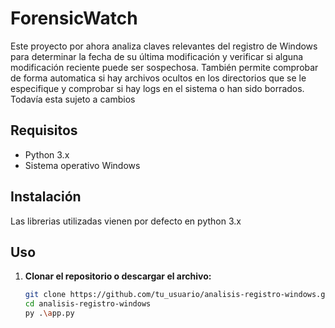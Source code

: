 # ForensicWatch

Este proyecto por ahora analiza claves relevantes del registro de Windows para determinar la fecha de su última modificación y verificar si alguna modificación reciente puede ser sospechosa. También permite comprobar de forma automatica si hay archivos ocultos en los directorios que se le especifique y comprobar si hay logs en el sistema o han sido borrados. Todavía esta sujeto a cambios

## Requisitos

- Python 3.x
- Sistema operativo Windows

## Instalación

Las librerias utilizadas vienen por defecto en python 3.x

## Uso

1. **Clonar el repositorio o descargar el archivo:**

   ```bash
   git clone https://github.com/tu_usuario/analisis-registro-windows.git
   cd analisis-registro-windows
   py .\app.py
